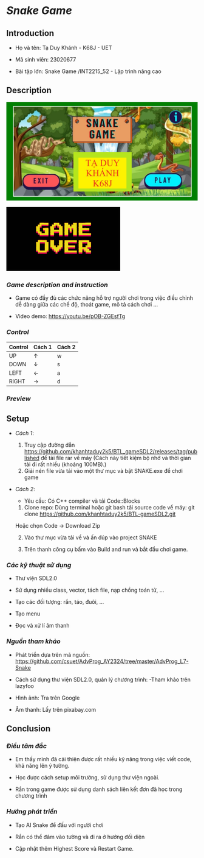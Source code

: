 # ***Snake Game*** 

## **Introduction** 

+ Họ và tên: Tạ Duy Khánh  - K68J - UET

+ Mã sinh viên: 23020677 

+ Bài tập lớn: Snake Game /INT2215_52 - Lập trình nâng cao 

## **Description**

![](picture/start.jpg)

![](picture/gamevoer.png)

### *Game description and instruction*  

- Game có đầy đủ các chức năng hỗ trợ người chơi trong việc điều chỉnh dễ dàng giữa các chế độ, thoát game, mô tả cách chơi ... 


- Video demo: https://youtu.be/pOB-ZGEsfTg

### *Control* 

| Control |  Cách 1  |  Cách 2  |
|---------|----------|----------|
| UP      |     ↑    |     w    |
| DOWN    |     ↓    |     s    |
| LEFT    |     ←    |     a    |
| RIGHT   |     →    |     d    | 

### *Preview* 


## **Setup** 
- *Cách 1*: 
    1. Truy cập đường dẫn https://github.com/khanhtaduy2k5/BTL_gameSDL2/releases/tag/published  để tải file rar về máy
    (Cách này tiết kiệm bộ nhớ và thời gian tải đi rất nhiều (khoảng 100MB).)
    2. Giải nén file vừa tải vào một thư mục và bật SNAKE.exe để chơi game

- *Cách 2*: 
    - Yêu cầu: Có C++ compiler và tải Code::Blocks 

    1. Clone repo: Dùng terminal hoặc git bash tải source code về máy: git clone https://github.com/khanhtaduy2k5/BTL-gameSDL2.git 
    
    Hoặc chọn Code -> Download Zip

    2. Vào thư mục vừa tải về và ấn đúp vào project SNAKE 

    3. Trên thanh công cụ bấm vào Build and run và bắt đầu chơi game.  


### *Các kỹ thuật sử dụng*

- Thư viện SDL2.0

- Sử dụng nhiều class, vector, tách file, nạp chồng toán tử, ...

- Tạo các đối tượng: rắn, táo, đuôi, ... 

- Tạo menu 

- Đọc và xử lí âm thanh

### *Nguồn tham khảo* 

- Phát triển dựa trên mã nguồn: https://github.com/csuet/AdvProg_AY2324/tree/master/AdvProg_L7-Snake

- Cách sử dụng thư viện SDL2.0, quản lý chương trình: -Tham khảo trên lazyfoo 

- Hình ảnh: Tra trên Google 

- Âm thanh: Lấy trên pixabay.com

## **Conclusion** 


### ***Điều tâm đắc***

- Em thấy mình đã cải thiện được rất nhiều kỹ năng trong việc viết code, khả năng lên ý tưởng.

- Học được cách setup môi trường, sử dụng thư viện ngoài. 

- Rắn trong game được sử dụng danh sách liên kết đơn đã học trong chương trình 


### ***Hướng phát triển***
- Tạo AI Snake để đấu với người chơi 

- Rắn có thể đâm vào tường và đi ra ở hướng đối diện

- Cập nhật thêm Highest Score và Restart Game. 
